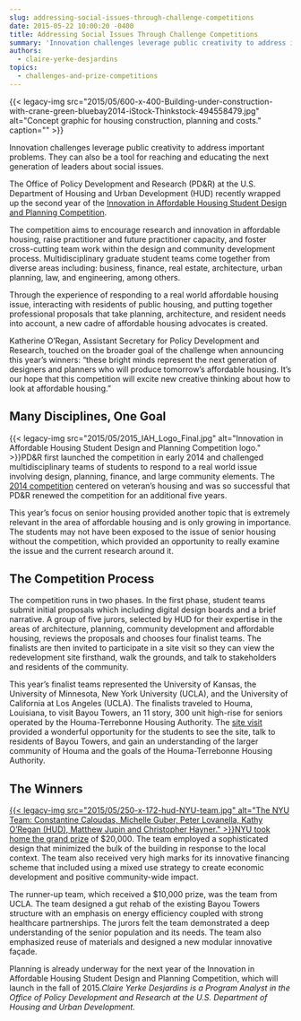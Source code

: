 ```yaml
---
slug: addressing-social-issues-through-challenge-competitions
date: 2015-05-22 10:00:20 -0400
title: Addressing Social Issues Through Challenge Competitions
summary: 'Innovation challenges leverage public creativity to address important problems. They can also be a tool for reaching and educating the next generation of leaders about social issues. The Office of Policy Development and Research (PD&R) at the U.S. Department of Housing and Urban Development (HUD) recently wrapped up the second year of the Innovation in'
authors:
  - claire-yerke-desjardins
topics:
  - challenges-and-prize-competitions
---
```


{{< legacy-img src="2015/05/600-x-400-Building-under-construction-with-crane-green-bluebay2014-iStock-Thinkstock-494558479.jpg" alt="Concept graphic for housing construction, planning and costs." caption="" >}}

Innovation challenges leverage public creativity to address important problems. They can also be a tool for reaching and educating the next generation of leaders about social issues.

The Office of Policy Development and Research (PD&R) at the U.S. Department of Housing and Urban Development (HUD) recently wrapped up the second year of the [Innovation in Affordable Housing Student Design and Planning Competition](http://www.huduser.org/portal/challenge/home.html).

The competition aims to encourage research and innovation in affordable housing, raise practitioner and future practitioner capacity, and foster cross-cutting team work within the design and community development process. Multidisciplinary graduate student teams come together from diverse areas including: business, finance, real estate, architecture, urban planning, law, and engineering, among others.

Through the experience of responding to a real world affordable housing issue, interacting with residents of public housing, and putting together professional proposals that take planning, architecture, and resident needs into account, a new cadre of affordable housing advocates is created.

Katherine O’Regan, Assistant Secretary for Policy Development and Research, touched on the broader goal of the challenge when announcing this year’s winners: “these bright minds represent the next generation of designers and planners who will produce tomorrow’s affordable housing. It’s our hope that this competition will excite new creative thinking about how to look at affordable housing.&#8221;

## Many Disciplines, One Goal

{{< legacy-img src="2015/05/2015\_IAH\_Logo_Final.jpg" alt="Innovation in Affordable Housing Student Design and Planning Competition logo." >}}PD&R first launched the competition in early 2014 and challenged multidisciplinary teams of students to respond to a real world issue involving design, planning, finance, and large community elements. The [2014 competition](http://www.huduser.org/portal/challenge/past_competitions.html) centered on veteran&#8217;s housing and was so successful that PD&R renewed the competition for an additional five years.

This year’s focus on senior housing provided another topic that is extremely relevant in the area of affordable housing and is only growing in importance. The students may not have been exposed to the issue of senior housing without the competition, which provided an opportunity to really examine the issue and the current research around it.

## The Competition Process

The competition runs in two phases. In the first phase, student teams submit initial proposals which including digital design boards and a brief narrative. A group of five jurors, selected by HUD for their expertise in the areas of architecture, planning, community development and affordable housing, reviews the proposals and chooses four finalist teams. The finalists are then invited to participate in a site visit so they can view the redevelopment site firsthand, walk the grounds, and talk to stakeholders and residents of the community.

This year’s finalist teams represented the University of Kansas, the University of Minnesota, New York University (UCLA), and the University of California at Los Angeles (UCLA). The finalists traveled to Houma, Louisiana, to visit Bayou Towers, an 11 story, 300 unit high-rise for seniors operated by the Houma-Terrebonne Housing Authority. The [site visit](http://www.huduser.org/portal/pdredge/pdr_edge_featd_article_040615.html) provided a wonderful opportunity for the students to see the site, talk to residents of Bayou Towers, and gain an understanding of the larger community of Houma and the goals of the Houma-Terrebonne Housing Authority.

## The Winners

[{{< legacy-img src="2015/05/250-x-172-hud-NYU-team.jpg" alt="The NYU Team: Constantine Caloudas, Michelle Guber, Peter Lovanella, Kathy O’Regan (HUD), Matthew Jupin and Christopher Hayner." >}}NYU took home the grand prize](http://portal.hud.gov/hudportal/HUD?src=/press/press_releases_media_advisories/2015/HUDNo_15-046) of $20,000. The team employed a sophisticated design that minimized the bulk of the building in response to the local context. The team also received very high marks for its innovative financing scheme that included using a mixed use strategy to create economic development and positive community-wide impact.

The runner-up team, which received a $10,000 prize, was the team from UCLA. The team designed a gut rehab of the existing Bayou Towers structure with an emphasis on energy efficiency coupled with strong healthcare partnerships. The jurors felt the team demonstrated a deep understanding of the senior population and its needs. The team also emphasized reuse of materials and designed a new modular innovative façade.

Planning is already underway for the next year of the Innovation in Affordable Housing Student Design and Planning Competition, which will launch in the fall of 2015._Claire Yerke Desjardins is a Program Analyst in the Office of Policy Development and Research at the U.S. Department of Housing and Urban Development._
